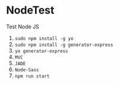 # NodeTest
Test Node JS
1. `sudo npm install -g yo`
2. `sudo npm install -g generator-express`
3. `yo generator-express`
4. `MVC`
5. `JADE`
6. `Node-Sass`
7. `npm run start`
